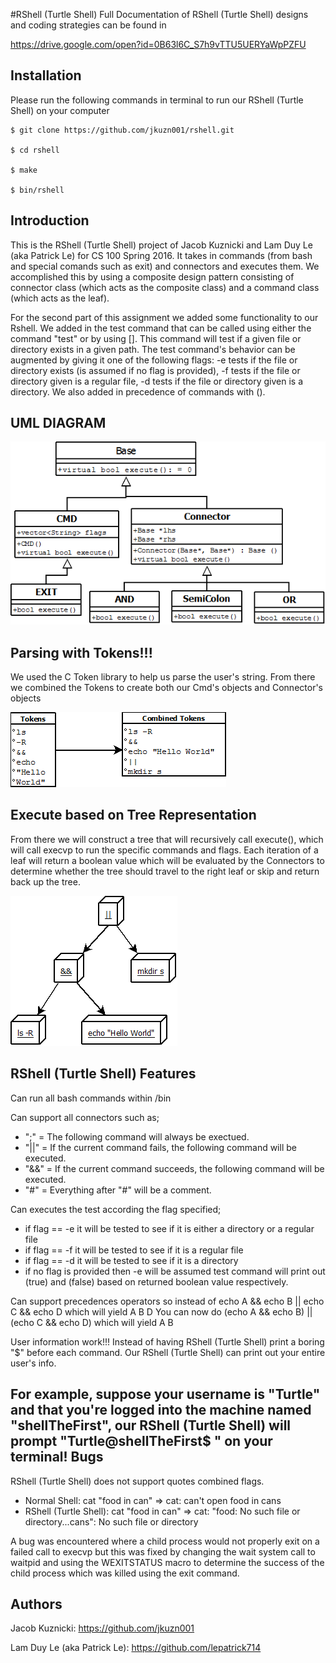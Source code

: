 #RShell (Turtle Shell)
Full Documentation of RShell (Turtle Shell) designs and coding strategies can be found in

https://drive.google.com/open?id=0B63l6C_S7h9vTTU5UERYaWpPZFU

Installation
------------
Please run the following commands in terminal to run our RShell (Turtle Shell) on your computer
```Installation
$ git clone https://github.com/jkuzn001/rshell.git

$ cd rshell

$ make

$ bin/rshell
```

Introduction
------------
This is the RShell (Turtle Shell) project of Jacob Kuznicki and Lam Duy Le (aka Patrick Le) for CS 100 Spring 2016. It takes in commands (from bash and special comands such as exit) and connectors and executes them.  We accomplished this by using a composite design pattern consisting of connector class (which acts as the composite class) and a command class (which acts as the leaf).

For the second part of this assignment we added some functionality to our Rshell.  We added in the test command that can be called using either the command "test" or by using [].  This command will test if a given file or directory exists in a given path.  The test command's behavior can be augmented by giving it one of the following flags: -e tests if the file or directory exists (is assumed if no flag is provided), -f tests if the file or directory given is a regular file, -d tests if the file or directory given is a directory.  We also added in precedence of commands with ().

UML DIAGRAM
------------

![Alt text](/pictures/UML_Diagram.png?raw=true "Optional Title")

Parsing with Tokens!!!
------------
We used the C Token library to help us parse the user's string. From there we combined the Tokens to create both our Cmd's objects and Connector's objects

![Alt text](/pictures/Tokens.png?raw=true "Optional Title")

Execute based on Tree Representation
------------
From there we will construct a tree that will recursively call execute(), which will call execvp to run the specific commands and flags. Each iteration of a leaf will return a boolean value which will be evaluated by the Connectors to determine whether the tree should travel to the right leaf or skip and return back up the tree.

![Alt text](/pictures/tree.png?raw=true "Optional Title")

RShell (Turtle Shell) Features
------------
Can run all bash commands within /bin

Can support all connectors such as;
* ";" = The following command will always be exectued.
* "||" = If the current command fails, the following command will be executed.
* "&&" = If the current command succeeds, the following command will be executed.
* "#" = Everything after "#" will be a comment.

Can executes the test according the flag specified;
* if flag == -e it will be tested to see if it is either a directory or a regular file
* if flag == -f it will be tested to see if it is a regular file
* if flag == -d it will be tested to see if it is a directory
* if no flag is provided then -e will be assumed
test command will print out (true) and (false) based on returned boolean value respectively. 

Can support precedences operators so instead of 
echo A && echo B || echo C && echo D which will yield
A
B
D
You can now do 
(echo A && echo B) || (echo C && echo D) which will yield 
A
B

User information work!!!
Instead of having RShell (Turtle Shell) print a boring "$" before each command.
Our RShell (Turtle Shell) can print out your entire user's info.

For example, suppose your username is "Turtle" and that you're logged into the machine named "shellTheFirst",
our RShell (Turtle Shell) will prompt "Turtle@shellTheFirst$ " on your terminal!
Bugs
------------
RShell (Turtle Shell) does not support quotes combined flags.
* Normal Shell: cat "food in can" => cat: can't open food in cans
* RShell (Turtle Shell): cat "food in can" => cat: "food: No such file or directory...cans": No such file or directory

A bug was encountered where a child process would not properly exit on a failed call to execvp but this was fixed by changing the wait system call to waitpid and using the WEXITSTATUS macro to determine the success of the child process which was killed using the exit command.

Authors
------------
Jacob Kuznicki: https://github.com/jkuzn001

Lam Duy Le (aka Patrick Le): https://github.com/lepatrick714

